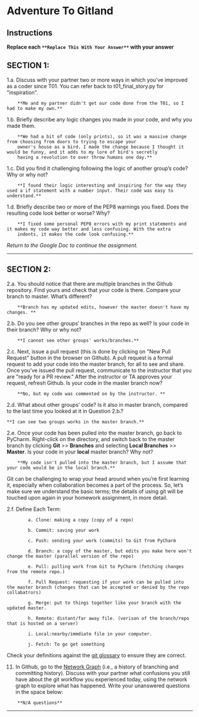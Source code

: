# Adventure To Gitland

## Instructions

**Replace each `**Replace This With Your Answer**` with your answer**


## SECTION 1:

1.a. Discuss with your partner two or more ways in which you've improved as a coder since T01. You can refer back to t01_final_story.py for "inspiration".

```        
    **Me and my partner didn't get our code done from the T01, so I had to make my own.**
```


1.b. Briefly describe any logic changes you made in your code, and why you made them.

```
    **We had a bit of code (only prints), so it was a massive change from choosing from doors to trying to escape your
    owner's house as a bird. I made the change because I thought it would be funny, and it adds to my lore of bird's secretly
    having a revolution to over throw humans one day.**
```


1.c. Did you find it challenging following the logic of another group’s code? Why or why not?

```
    **I found their logic interesting and inspiring for the way they used a if statement with a number input. Their code was easy to understand.**
```


1.d. Briefly describe two or more of the PEP8 warnings you fixed. Does the resulting code look better or worse? Why?

```
    **I fixed some personal PEP8 errors with my print statements and it makes my code way better and less confusing. With the extra
    indents, it makes the code look confusing.**
```

_Return to the Google Doc to continue the assignment._
___

## SECTION 2:

2.a. You should notice that there are multiple branches in the Github repository. Find yours and check that your code is there. 
     Compare your branch to master. What’s different?

```        
    **Branch has my updated edits, however the master doesn't have my changes. **
```


2.b. Do you see other groups’ branches in the repo as well? Is your code in their branch? Why or why not?

```        
    **I cannot see other groups' works/branches.**
```


2.c. Next, issue a pull request (this is done by clicking on "New Pull Request" button in the browser on Github). 
     A pull request is a formal request to add your code into the master branch, for all to see and share. 
     Once you’ve issued the pull request, communicate to the instructor that you are "ready for a PR review."
     After the instructor or TA approves your request, refresh Github. 
     Is your code in the master branch now? 

```
    **No, but my code was commented on by the instructor. **
```


2.d. What about other groups’ code? Is it also in master branch, compared to the last time you looked at it in Question 2.b.?

```
**I can see two groups works in the master branch.**
```


2.e. Once your code has been pulled into the master branch, go back to PyCharm. 
     Right-click on the directory, and switch back to the master branch by clicking 
     **Git** >> **Branches** and selecting **Local Branches** >> **Master**.
     Is your code in your **local** master branch? Why not?

```
    **My code isn't pulled into the master branch, but I assume that your code would be in the local branch.**
```

Git can be challenging to wrap your head around when you’re first learning it, 
especially when collaboration becomes a part of the process. 
So, let’s make sure we understand the basic terms; 
the details of using git will be touched upon again in your homework assignment, in more detail. 

2.f. Define Each Term:
```
        a. Clone: making a copy (copy of a repo)

        b. Commit: saving your work 

        c. Push: sending your work (commits) to Git from PyCharm

        d. Branch: a copy of the master, but edits you make here won't change the master (parallel version of the repo)

        e. Pull: pulling work from Git to PyCharm (fetching changes from the remote repo.)

        f. Pull Request: requesting if your work can be pulled into the master branch (changes that can be accepted or denied by the repo collabatrors)

        g. Merge: put to things together like your branch with the updated master.

        h. Remote: distant/far away file. (verison of the branch/repo that is hosted on a server)

        i. Local:nearby/immdiate file in your computer.

        j. Fetch: To go get something
```

Check your definitions against the [git glossary](https://help.github.com/articles/github-glossary/) to ensure they are correct.

11. In Github, go to the [Network Graph](https://github.com/Berea-College-CSC-226/t04-master/network) (i.e., a history of branching and committing history). 
    Discuss with your partner what confusions you still have about the git workflow you experienced today, 
    using the network graph to explore what has happened. Write your unanswered questions in the space below:

```
    **N/A questions**
```

---